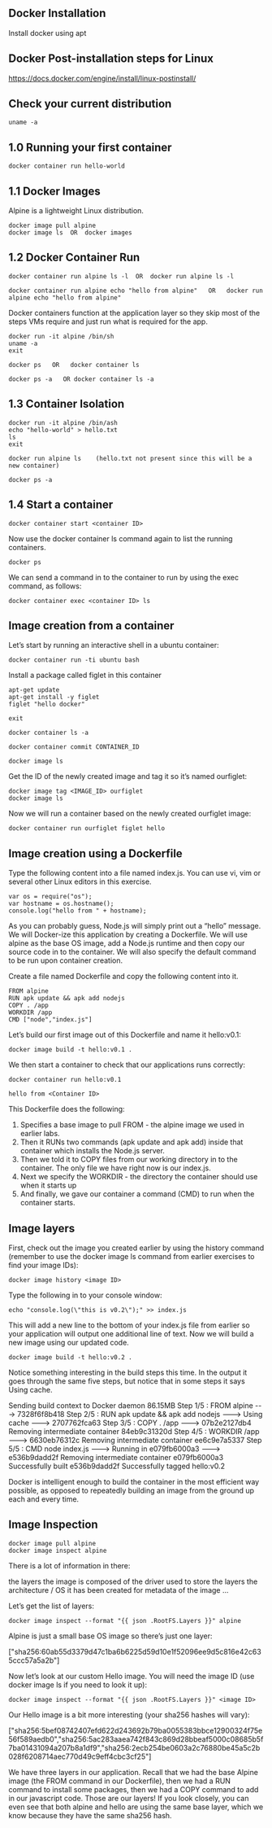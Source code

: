 ## Docker Installation

Install docker using apt


## Docker Post-installation steps for Linux

https://docs.docker.com/engine/install/linux-postinstall/


## Check your current distribution

```
uname -a
```

## 1.0 Running your first container

```
docker container run hello-world
```

## 1.1 Docker Images

Alpine is a lightweight Linux distribution.

```
docker image pull alpine
docker image ls  OR  docker images
```

## 1.2 Docker Container Run

```
docker container run alpine ls -l  OR  docker run alpine ls -l

docker container run alpine echo "hello from alpine"   OR   docker run alpine echo "hello from alpine"

```

Docker containers function at the application layer so they skip most of the steps VMs require and just run what is required for the app.

```
docker run -it alpine /bin/sh
uname -a
exit
```
```
docker ps   OR   docker container ls

docker ps -a   OR docker container ls -a
```

## 1.3 Container Isolation

```
docker run -it alpine /bin/ash
echo "hello-world" > hello.txt
ls
exit

```
```
docker run alpine ls    (hello.txt not present since this will be a new container)

docker ps -a

```

## 1.4 Start a container

```
docker container start <container ID>
```

Now use the docker container ls command again to list the running containers.
```
docker ps
```
We can send a command in to the container to run by using the exec command, as follows:

```
docker container exec <container ID> ls
``` 

## Image creation from a container

Let’s start by running an interactive shell in a ubuntu container:

```
docker container run -ti ubuntu bash
```
Install a package called figlet in this container

```
apt-get update
apt-get install -y figlet
figlet "hello docker"

exit
```

```
docker container ls -a
```

```
docker container commit CONTAINER_ID
```
```
docker image ls
```

Get the ID of the newly created image and tag it so it’s named ourfiglet:

```
docker image tag <IMAGE_ID> ourfiglet
docker image ls
```

Now we will run a container based on the newly created ourfiglet image:

```
docker container run ourfiglet figlet hello
```

## Image creation using a Dockerfile

Type the following content into a file named index.js. You can use vi, vim or several other Linux editors in this exercise.

```
var os = require("os");
var hostname = os.hostname();
console.log("hello from " + hostname);
```

As you can probably guess, Node.js will simply print out a “hello” message. We will Docker-ize this application by creating a Dockerfile. We will use alpine as the base OS image, add a Node.js runtime and then copy our source code in to the container. We will also specify the default command to be run upon container creation.

Create a file named Dockerfile and copy the following content into it. 

```
FROM alpine
RUN apk update && apk add nodejs
COPY . /app
WORKDIR /app
CMD ["node","index.js"]
```

Let’s build our first image out of this Dockerfile and name it hello:v0.1:

```
docker image build -t hello:v0.1 .
```

We then start a container to check that our applications runs correctly:

```
docker container run hello:v0.1
```

```
hello from <Container ID>
```

This Dockerfile does the following:

1. Specifies a base image to pull FROM - the alpine image we used in earlier labs.
2. Then it RUNs two commands (apk update and apk add) inside that container which installs the Node.js server.
3. Then we told it to COPY files from our working directory in to the container. The only file we have right now is our   index.js.
4. Next we specify the WORKDIR - the directory the container should use when it starts up
5. And finally, we gave our container a command (CMD) to run when the container starts.


## Image layers

First, check out the image you created earlier by using the history command (remember to use the docker image ls command from earlier exercises to find your image IDs):

```
docker image history <image ID>
```

Type the following in to your console window:

```
echo "console.log(\"this is v0.2\");" >> index.js

```

This will add a new line to the bottom of your index.js file from earlier so your application will output one additional line of text. Now we will build a new image using our updated code.

```
docker image build -t hello:v0.2 .
```

Notice something interesting in the build steps this time. In the output it goes through the same five steps, but notice that in some steps it says Using cache.

Sending build context to Docker daemon  86.15MB
Step 1/5 : FROM alpine
 ---> 7328f6f8b418
Step 2/5 : RUN apk update && apk add nodejs
 ---> Using cache
 ---> 2707762fca63
Step 3/5 : COPY . /app
 ---> 07b2e2127db4
Removing intermediate container 84eb9c31320d
Step 4/5 : WORKDIR /app
 ---> 6630eb76312c
Removing intermediate container ee6c9e7a5337
Step 5/5 : CMD node index.js
 ---> Running in e079fb6000a3
 ---> e536b9dadd2f
Removing intermediate container e079fb6000a3
Successfully built e536b9dadd2f
Successfully tagged hello:v0.2


Docker is intelligent enough to build the container in the most efficient way possible, as opposed to repeatedly building an image from the ground up each and every time.


## Image Inspection

```
docker image pull alpine
docker image inspect alpine
```

There is a lot of information in there:

the layers the image is composed of
the driver used to store the layers
the architecture / OS it has been created for
metadata of the image
…

Let’s get the list of layers:

```
docker image inspect --format "{{ json .RootFS.Layers }}" alpine
```

Alpine is just a small base OS image so there’s just one layer:

["sha256:60ab55d3379d47c1ba6b6225d59d10e1f52096ee9d5c816e42c635ccc57a5a2b"]

Now let’s look at our custom Hello image. You will need the image ID (use docker image ls if you need to look it up):

```
docker image inspect --format "{{ json .RootFS.Layers }}" <image ID>
```

Our Hello image is a bit more interesting (your sha256 hashes will vary):

["sha256:5bef08742407efd622d243692b79ba0055383bbce12900324f75e56f589aedb0","sha256:5ac283aaea742f843c869d28bbeaf5000c08685b5f7ba01431094a207b8a1df9","sha256:2ecb254be0603a2c76880be45a5c2b028f6208714aec770d49c9eff4cbc3cf25"]


We have three layers in our application. Recall that we had the base Alpine image (the FROM command in our Dockerfile), then we had a RUN command to install some packages, then we had a COPY command to add in our javascript code. Those are our layers! If you look closely, you can even see that both alpine and hello are using the same base layer, which we know because they have the same sha256 hash.


